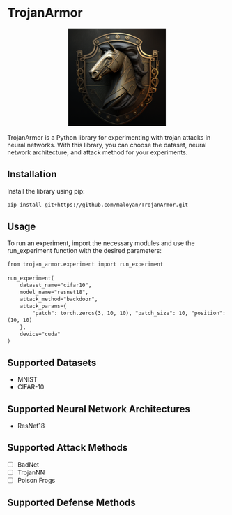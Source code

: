 # TrojanArmor

<p align="center">
<img src="assets/logo.png" width=224 height=224>
</p>

TrojanArmor is a Python library for experimenting with trojan attacks in neural networks. With this library, you can choose the dataset, neural network architecture, and attack method for your experiments.

## Installation

Install the library using pip:

```bash
pip install git+https://github.com/maloyan/TrojanArmor.git
```

## Usage

To run an experiment, import the necessary modules and use the run_experiment function with the desired parameters:

```
from trojan_armor.experiment import run_experiment

run_experiment(
    dataset_name="cifar10",
    model_name="resnet18",
    attack_method="backdoor",
    attack_params={
        "patch": torch.zeros(3, 10, 10), "patch_size": 10, "position": (10, 10)
    },
    device="cuda"
)
```

## Supported Datasets

- MNIST
- CIFAR-10

## Supported Neural Network Architectures

- ResNet18

## Supported Attack Methods

- [ ] BadNet
- [ ] TrojanNN
- [ ] Poison Frogs

## Supported Defense Methods
